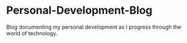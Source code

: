 # Personal-Development-Blog
Blog documenting my personal development as I progress through the world of technology.
